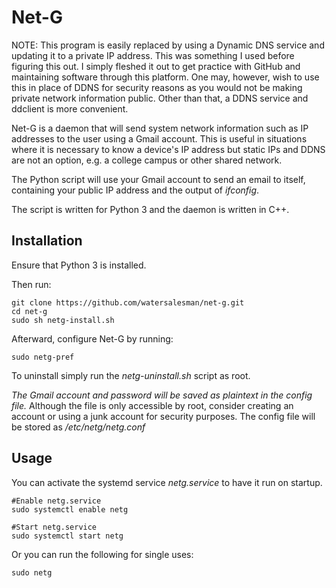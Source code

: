 Net-G
==
NOTE: This program is easily replaced by using a Dynamic DNS service and updating it to a private IP address. This was something I used before figuring this out. I simply fleshed it out to get practice with GitHub and maintaining software through this platform. One may, however, wish to use this in place of DDNS for security reasons as you would not be making private network information public. Other than that, a DDNS service and ddclient is more convenient.

Net-G is a daemon that will send system network information such as IP addresses to the user using a Gmail account. This is useful in situations where it is necessary to know a device's IP address but static IPs and DDNS are not an option, e.g. a college campus or other shared network.

The Python script will use your Gmail account to send an email to itself, containing your public IP address and the output of *ifconfig*.

The script is written for Python 3 and the daemon is written in C++.


Installation
--
Ensure that Python 3 is installed.

Then run:
```
git clone https://github.com/watersalesman/net-g.git
cd net-g
sudo sh netg-install.sh
```

Afterward, configure Net-G by running:
```
sudo netg-pref
```
To uninstall simply run the *netg-uninstall.sh* script as root.

*The Gmail account and password will be saved as plaintext in the config file.* Although the file is only accessible by root, consider creating an account or using a junk account for security purposes. The config file will be stored as */etc/netg/netg.conf*

Usage
--
You can activate the systemd service *netg.service* to have it run on startup.
```
#Enable netg.service
sudo systemctl enable netg

#Start netg.service
sudo systemctl start netg
```

Or you can run the following for single uses:
```
sudo netg
```
